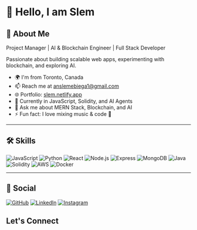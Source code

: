 <!--
**gitslem/gitslem** is a ✨ _special_ ✨ repository because its `README.md` (this file) appears on your GitHub profile.

Here are some ideas to get you started:

- 🔭 I’m currently working on ...
- 🌱 I’m currently learning ...
- 👯 I’m looking to collaborate on ...
- 🤔 I’m looking for help with ...
- 💬 Ask me about ...
- 📫 How to reach me: ...
- 😄 Pronouns: ...
- ⚡ Fun fact: ...
-->
# 👋 Hello, I am Slem

## 🚀 About Me
Project Manager | AI & Blockchain Engineer | Full Stack Developer 

Passionate about building scalable web apps, experimenting with blockchain, and exploring AI.  

- 🌍 I'm from Toronto, Canada  
- 📫 Reach me at [anslemebiega1@gmail.com](mailto:anslemebiega1@gmail.com)  
- 🌐 Portfolio: [slem.netlify.app](https://slem.netlify.app)  
- 🌱 Currently in JavaScript, Solidity, and AI Agents
- 💬 Ask me about MERN Stack, Blockchain, and AI  
- ⚡ Fun fact: I love mixing music & code 🎵  

---

## 🛠 Skills

![JavaScript](https://img.shields.io/badge/-JavaScript-yellow?logo=javascript&logoColor=white)
![Python](https://img.shields.io/badge/-Python-blue?logo=python&logoColor=white)
![React](https://img.shields.io/badge/-React-61DAFB?logo=react&logoColor=black)
![Node.js](https://img.shields.io/badge/-Node.js-green?logo=node.js&logoColor=white)
![Express](https://img.shields.io/badge/-Express.js-grey?logo=express&logoColor=white)
![MongoDB](https://img.shields.io/badge/-MongoDB-darkgreen?logo=mongodb&logoColor=white)
![Java](https://img.shields.io/badge/-Java-red?logo=openjdk&logoColor=white)
![Solidity](https://img.shields.io/badge/-Solidity-black?logo=solidity&logoColor=white)
![AWS](https://img.shields.io/badge/-AWS-orange?logo=amazon-aws&logoColor=white)
![Docker](https://img.shields.io/badge/-Docker-blue?logo=docker&logoColor=white)

---

## 🔗 Social

[![GitHub](https://img.shields.io/badge/GitHub-000?logo=github)](https://github.com/gitslem)
[![LinkedIn](https://img.shields.io/badge/LinkedIn-blue?logo=linkedin)](https://linkedin.com/in/anslem-e)
[![Instagram](https://img.shields.io/badge/Instagram-E4405F?logo=instagram&logoColor=white)](https://instagram.com/slizyslem)

## Let's Connect
